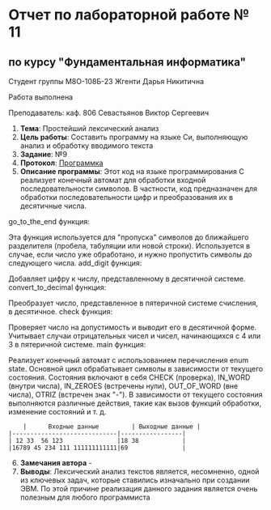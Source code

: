 # Отчет по лабораторной работе № 11
## по курсу "Фундаментальная информатика"

Студент группы М8О-108Б-23 Жгенти Дарья Никитична

Работа выполнена 

Преподаватель: каф. 806 Севастьянов Виктор Сергеевич

1. **Тема**: Простейший лексический анализ
2. **Цель работы**: Составить программу на языке Си, выполняющую анализ и обработку вводимого текста
3. **Заданиe**: №9
4. **Протокол**: [Программка](https://github.com/Daria2605/labworking/blob/main/lab11/11.c)
5. **Описание программы**: Этот код на языке программирования C реализует конечный автомат для обработки входной последовательности символов. В частности, код предназначен для обработки последовательности цифр и преобразования их в десятичные числа.

go_to_the_end функция:

Эта функция используется для "пропуска" символов до ближайшего разделителя (пробела, табуляции или новой строки). Используется в случае, если число уже обработано, и нужно пропустить символы до следующего числа.
add_digit функция:

Добавляет цифру к числу, представленному в десятичной системе.
convert_to_decimal функция:

Преобразует число, представленное в пятеричной системе счисления, в десятичное.
check функция:

Проверяет число на допустимость и выводит его в десятичной форме. Учитывает случаи отрицательных чисел и чисел, начинающихся с 4 или 3 в пятеричной системе.
main функция:

Реализует конечный автомат с использованием перечисления enum state.
Основной цикл обрабатывает символы в зависимости от текущего состояния. Состояния включают в себя CHECK (проверка), IN_WORD (внутри числа), IN_ZEROES (встречены нули), OUT_OF_WORD (вне числа), OTRIZ (встречен знак "-").
В зависимости от текущего состояния выполняются различные действия, такие как вызов функций обработки, изменение состояний и т. д.

        |      Входные данные         | Выходные данные |
	|-----------------------------|-----------------|
	| 12 33  56 123               |18 38            |
	|16789 45 234 111 111111111111|69               |
 
6. **Замечания автора** -
7. **Выводы**: Лексический анализ текстов является, несомненно, одной из ключевых задач, которые ставились изначально при создании ЭВМ. По этой причине реализация данного задания является очень полезным для любого программиста
